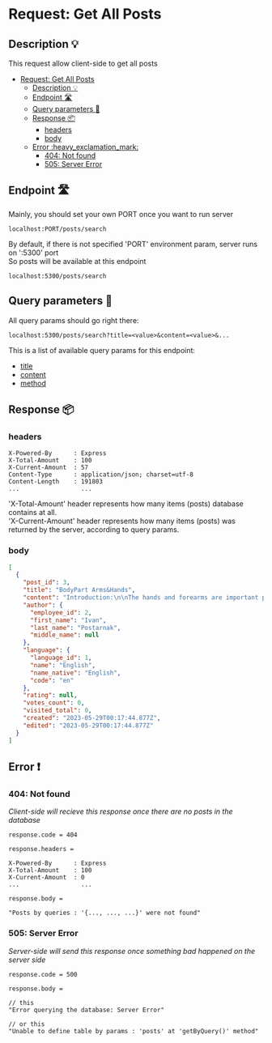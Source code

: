 # Request: Get All Posts

## Description :bulb:
This request allow client-side to get all posts  
- [Request: Get All Posts](#request-get-all-posts)
  - [Description :bulb:](#description-bulb)
  - [Endpoint :motorway:](#endpoint-motorway)
  - [Query parameters :pencil:](#query-parameters-pencil)
  - [Response :package:](#response-package)
    - [headers](#headers)
    - [body](#body)
  - [Error :heavy\_exclamation\_mark:](#error-heavy_exclamation_mark)
    - [404: Not found](#404-not-found)
    - [505: Server Error](#505-server-error)

## Endpoint :motorway:
Mainly, you should set your own PORT once you want to run server
```
localhost:PORT/posts/search
```
By default, if there is not specified 'PORT' environment param, server runs on ':5300' port    
So posts will be available at this endpoint
```
localhost:5300/posts/search
```

## Query parameters :pencil:
All query params should go right there:
```
localhost:5300/posts/search?title=<value>&content=<value>&...
```
This is a list of available query params for this endpoint:
- [title](../query.md#title)
- [content](../query.md#content)
- [method](../query.md#method)


## Response :package:
### headers
```
X-Powered-By      : Express
X-Total-Amount    : 100
X-Current-Amount  : 57
Content-Type      : application/json; charset=utf-8
Content-Length    : 191803
...                 ...
```
'X-Total-Amount' header represents how many items (posts) database contains at all.    
'X-Current-Amount' header represents how many items (posts) was returned by the server, according to query params.
### body
```json
[
  {
    "post_id": 3,
    "title": "BodyPart Arms&Hands",
    "content": "Introduction:\n\nThe hands and forearms are important parts of our body that enable us to perform various movements and perform tasks of everyday life. They consist of various structures, including bones, muscles, tendons, and joints. In this part, we ... we can enjoy freedom of movement, effectively perform tasks and fully participate in everyday life. Take care and take care of these important parts of your body, and they will serve you for many years.",
    "author": {
      "employee_id": 2,
      "first_name": "Ivan",
      "last_name": "Postarnak",
      "middle_name": null
    },
    "language": {
      "language_id": 1,
      "name": "English",
      "name_native": "English",
      "code": "en"
    },
    "rating": null,
    "votes_count": 0,
    "visited_total": 0,
    "created": "2023-05-29T00:17:44.877Z",
    "edited": "2023-05-29T00:17:44.877Z"
  }
]
```
## Error :heavy_exclamation_mark:
### 404: Not found
*Client-side will recieve this response once there are no posts in the database*
```
response.code = 404
```
```
response.headers =

X-Powered-By      : Express
X-Total-Amount    : 100
X-Current-Amount  : 0
...                 ...
```
```
response.body =

"Posts by queries : '{..., ..., ...}' were not found"
```
### 505: Server Error
*Server-side will send this response once something bad happened on the server side*
```
response.code = 500
```
```
response.body =

// this
"Error querying the database: Server Error"

// or this
"Unable to define table by params : 'posts' at 'getByQuery()' method"
```